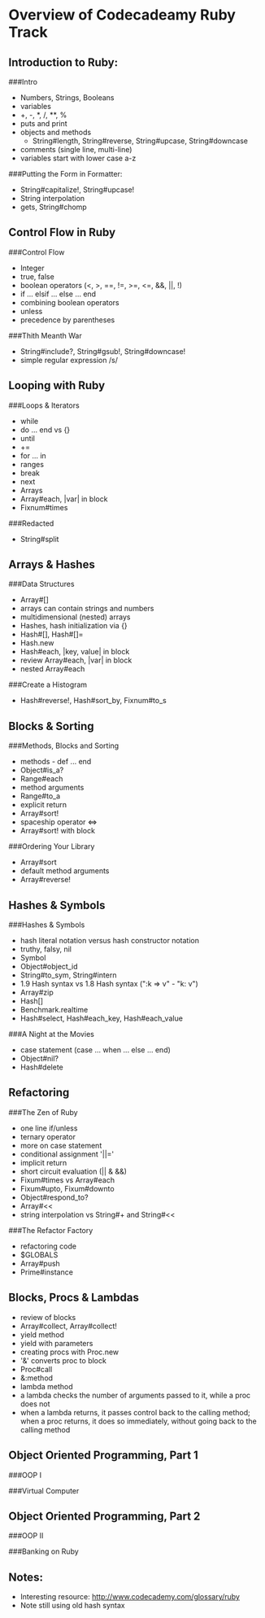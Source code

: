 Overview of Codecadeamy Ruby Track
==================================

Introduction to Ruby:
----------

###Intro

- Numbers, Strings, Booleans
- variables
- +, -, *, /, **, %
- puts and print
- objects and methods
  - String#length, String#reverse, String#upcase, String#downcase
- comments (single line, multi-line)
- variables start with lower case a-z

###Putting the Form in Formatter:

- String#capitalize!, String#upcase!
- String interpolation
- gets, String#chomp


Control Flow in Ruby
-----------

###Control Flow

- Integer
- true, false
- boolean operators (<, >, ==, !=, >=, <=, &&, ||, !)
- if ... elsif ... else ... end
- combining boolean operators
- unless
- precedence by parentheses


###Thith Meanth War

- String#include?, String#gsub!, String#downcase!
- simple regular expression /s/


Looping with Ruby
-----------

###Loops & Iterators

- while
- do ... end vs {}
- until
- +=
- for ... in
- ranges
- break
- next
- Arrays
- Array#each, |var| in block
- Fixnum#times

###Redacted

- String#split

Arrays & Hashes
------------

###Data Structures

- Array#[]
- arrays can contain strings and numbers
- multidimensional (nested) arrays
- Hashes, hash initialization via {}
- Hash#[], Hash#[]=
- Hash.new
- Hash#each, |key, value| in block
- review Array#each, |var| in block
- nested Array#each

###Create a Histogram

- Hash#reverse!, Hash#sort_by, Fixnum#to_s

Blocks & Sorting
-------------

###Methods, Blocks and Sorting

- methods - def ... end
- Object#is_a?
- Range#each
- method arguments
- Range#to_a
- explicit return
- Array#sort!
- spaceship operator <=>
- Array#sort! with block

###Ordering Your Library

- Array#sort
- default method arguments
- Array#reverse!

Hashes & Symbols
------------

###Hashes & Symbols

- hash literal notation versus hash constructor notation
- truthy, falsy, nil
- Symbol
- Object#object_id
- String#to_sym, String#intern
- 1.9 Hash syntax vs 1.8 Hash syntax (":k => v" - "k: v")
- Array#zip
- Hash[]
- Benchmark.realtime
- Hash#select, Hash#each_key, Hash#each_value

###A Night at the Movies

- case statement (case ... when ... else ... end)
- Object#nil?
- Hash#delete

Refactoring
-----------

###The Zen of Ruby

- one line if/unless
- ternary operator
- more on case statement
- conditional assignment '||='
- implicit return
- short circuit evaluation (|| & &&)
- Fixum#times vs Array#each
- Fixum#upto, Fixum#downto
- Object#respond_to?
- Array#<<
- string interpolation vs String#+ and String#<<

###The Refactor Factory

- refactoring code
- $GLOBALS
- Array#push
- Prime#instance

Blocks, Procs & Lambdas
---------------------

- review of blocks
- Array#collect, Array#collect!
- yield method
- yield with parameters
- creating procs with Proc.new
- '&' converts proc to block
- Proc#call
- &:method
- lambda method
- a lambda checks the number of arguments passed to it, while a proc does not
- when a lambda returns, it passes control back to the calling method; when a proc returns, it does so immediately, without going back to the calling method

Object Oriented Programming, Part 1
-----------------------------------

###OOP I

###Virtual Computer

Object Oriented Programming, Part 2
-----------------------------------

###OOP II

###Banking on Ruby


Notes:
------

* Interesting resource: http://www.codecademy.com/glossary/ruby
* Note still using old hash syntax
